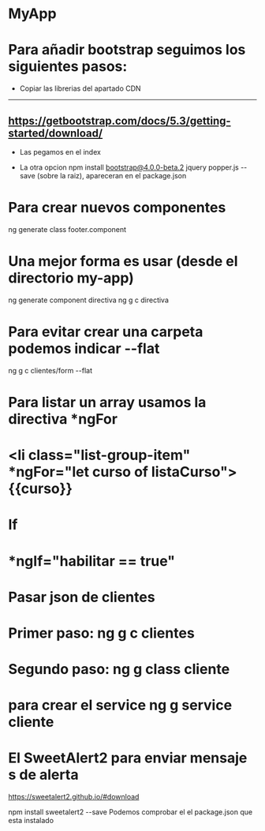# MyApp

# Para añadir bootstrap seguimos los siguientes pasos:

* Copiar las librerias del apartado CDN 
----
https://getbootstrap.com/docs/5.3/getting-started/download/
----
* Las pegamos en el index

* La otra opcion npm install bootstrap@4.0.0-beta.2 jquery popper.js --save (sobre la raiz), apareceran en el package.json


# Para crear nuevos componentes

ng generate class footer.component

# Una mejor forma es usar (desde el directorio my-app)

ng generate component directiva
ng g c directiva

# Para evitar crear una carpeta podemos indicar --flat
ng g c clientes/form --flat


# Para listar un array usamos la directiva *ngFor
# <li class="list-group-item" *ngFor="let curso of listaCurso">{{curso}}</li>

# If
# *ngIf="habilitar == true"

# Pasar json de clientes
# Primer paso: ng g c clientes
# Segundo paso: ng g class cliente
# para crear el service ng g service cliente



# El SweetAlert2 para enviar mensaje s de alerta
https://sweetalert2.github.io/#download

npm install sweetalert2 --save
Podemos comprobar el el package.json que esta instalado
